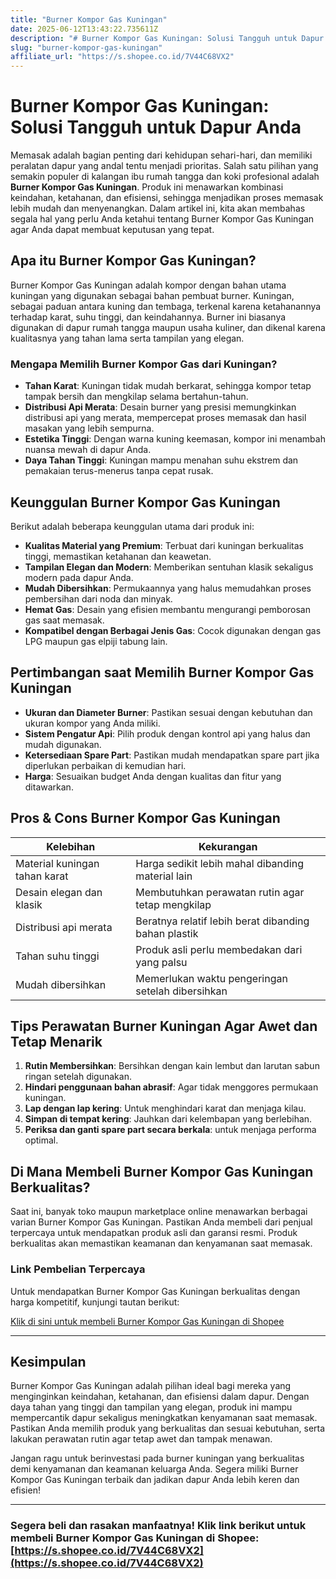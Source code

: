 ```yaml
---
title: "Burner Kompor Gas Kuningan"
date: 2025-06-12T13:43:22.735611Z
description: "# Burner Kompor Gas Kuningan: Solusi Tangguh untuk Dapur Anda..."
slug: "burner-kompor-gas-kuningan"
affiliate_url: "https://s.shopee.co.id/7V44C68VX2"
---
```

# Burner Kompor Gas Kuningan: Solusi Tangguh untuk Dapur Anda

Memasak adalah bagian penting dari kehidupan sehari-hari, dan memiliki peralatan dapur yang andal tentu menjadi prioritas. Salah satu pilihan yang semakin populer di kalangan ibu rumah tangga dan koki profesional adalah **Burner Kompor Gas Kuningan**. Produk ini menawarkan kombinasi keindahan, ketahanan, dan efisiensi, sehingga menjadikan proses memasak lebih mudah dan menyenangkan. Dalam artikel ini, kita akan membahas segala hal yang perlu Anda ketahui tentang Burner Kompor Gas Kuningan agar Anda dapat membuat keputusan yang tepat.

## Apa itu Burner Kompor Gas Kuningan?

Burner Kompor Gas Kuningan adalah kompor dengan bahan utama kuningan yang digunakan sebagai bahan pembuat burner. Kuningan, sebagai paduan antara kuning dan tembaga, terkenal karena ketahanannya terhadap karat, suhu tinggi, dan keindahannya. Burner ini biasanya digunakan di dapur rumah tangga maupun usaha kuliner, dan dikenal karena kualitasnya yang tahan lama serta tampilan yang elegan.

### Mengapa Memilih Burner Kompor Gas dari Kuningan?

- **Tahan Karat**: Kuningan tidak mudah berkarat, sehingga kompor tetap tampak bersih dan mengkilap selama bertahun-tahun.
- **Distribusi Api Merata**: Desain burner yang presisi memungkinkan distribusi api yang merata, mempercepat proses memasak dan hasil masakan yang lebih sempurna.
- **Estetika Tinggi**: Dengan warna kuning keemasan, kompor ini menambah nuansa mewah di dapur Anda.
- **Daya Tahan Tinggi**: Kuningan mampu menahan suhu ekstrem dan pemakaian terus-menerus tanpa cepat rusak.

## Keunggulan Burner Kompor Gas Kuningan

Berikut adalah beberapa keunggulan utama dari produk ini:

- **Kualitas Material yang Premium**: Terbuat dari kuningan berkualitas tinggi, memastikan ketahanan dan keawetan.
- **Tampilan Elegan dan Modern**: Memberikan sentuhan klasik sekaligus modern pada dapur Anda.
- **Mudah Dibersihkan**: Permukaannya yang halus memudahkan proses pembersihan dari noda dan minyak.
- **Hemat Gas**: Desain yang efisien membantu mengurangi pemborosan gas saat memasak.
- **Kompatibel dengan Berbagai Jenis Gas**: Cocok digunakan dengan gas LPG maupun gas elpiji tabung lain.

## Pertimbangan saat Memilih Burner Kompor Gas Kuningan

- **Ukuran dan Diameter Burner**: Pastikan sesuai dengan kebutuhan dan ukuran kompor yang Anda miliki.
- **Sistem Pengatur Api**: Pilih produk dengan kontrol api yang halus dan mudah digunakan.
- **Ketersediaan Spare Part**: Pastikan mudah mendapatkan spare part jika diperlukan perbaikan di kemudian hari.
- **Harga**: Sesuaikan budget Anda dengan kualitas dan fitur yang ditawarkan.

## Pros & Cons Burner Kompor Gas Kuningan

| Kelebihan                        | Kekurangan                          |
|----------------------------------|-------------------------------------|
| Material kuningan tahan karat   | Harga sedikit lebih mahal dibanding material lain |
| Desain elegan dan klasik        | Membutuhkan perawatan rutin agar tetap mengkilap |
| Distribusi api merata           | Beratnya relatif lebih berat dibanding bahan plastik |
| Tahan suhu tinggi               | Produk asli perlu membedakan dari yang palsu |
| Mudah dibersihkan               | Memerlukan waktu pengeringan setelah dibersihkan |

## Tips Perawatan Burner Kuningan Agar Awet dan Tetap Menarik

1. **Rutin Membersihkan**: Bersihkan dengan kain lembut dan larutan sabun ringan setelah digunakan.
2. **Hindari penggunaan bahan abrasif**: Agar tidak menggores permukaan kuningan.
3. **Lap dengan lap kering**: Untuk menghindari karat dan menjaga kilau.
4. **Simpan di tempat kering**: Jauhkan dari kelembapan yang berlebihan.
5. **Periksa dan ganti spare part secara berkala**: untuk menjaga performa optimal.

## Di Mana Membeli Burner Kompor Gas Kuningan Berkualitas?

Saat ini, banyak toko maupun marketplace online menawarkan berbagai varian Burner Kompor Gas Kuningan. Pastikan Anda membeli dari penjual terpercaya untuk mendapatkan produk asli dan garansi resmi. Produk berkualitas akan memastikan keamanan dan kenyamanan saat memasak.

### Link Pembelian Terpercaya

Untuk mendapatkan Burner Kompor Gas Kuningan berkualitas dengan harga kompetitif, kunjungi tautan berikut: 

[Klik di sini untuk membeli Burner Kompor Gas Kuningan di Shopee](https://s.shopee.co.id/7V44C68VX2)

---

## Kesimpulan

Burner Kompor Gas Kuningan adalah pilihan ideal bagi mereka yang menginginkan keindahan, ketahanan, dan efisiensi dalam dapur. Dengan daya tahan yang tinggi dan tampilan yang elegan, produk ini mampu mempercantik dapur sekaligus meningkatkan kenyamanan saat memasak. Pastikan Anda memilih produk yang berkualitas dan sesuai kebutuhan, serta lakukan perawatan rutin agar tetap awet dan tampak menawan.

Jangan ragu untuk berinvestasi pada burner kuningan yang berkualitas demi kenyamanan dan keamanan keluarga Anda. Segera miliki Burner Kompor Gas Kuningan terbaik dan jadikan dapur Anda lebih keren dan efisien!

---

### **Segera beli dan rasakan manfaatnya! Klik link berikut untuk membeli Burner Kompor Gas Kuningan di Shopee: [https://s.shopee.co.id/7V44C68VX2](https://s.shopee.co.id/7V44C68VX2)**